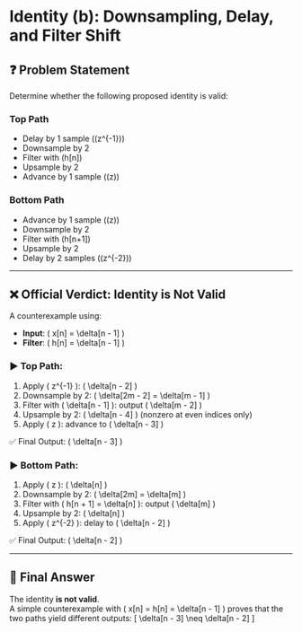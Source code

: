 # Identity (b): Downsampling, Delay, and Filter Shift

## ❓ Problem Statement

Determine whether the following proposed identity is valid:

### Top Path
- Delay by 1 sample (\(z^{-1}\))
- Downsample by 2
- Filter with \(h[n]\)
- Upsample by 2
- Advance by 1 sample (\(z\))

### Bottom Path
- Advance by 1 sample (\(z\))
- Downsample by 2
- Filter with \(h[n+1]\)
- Upsample by 2
- Delay by 2 samples (\(z^{-2}\))

---

## ❌ Official Verdict: Identity is **Not Valid**

A counterexample using:

- **Input**: \( x[n] = \delta[n - 1] \)
- **Filter**: \( h[n] = \delta[n - 1] \)

### ▶️ Top Path:

1. Apply \( z^{-1} \): \( \delta[n - 2] \)
2. Downsample by 2: \( \delta[2m - 2] = \delta[m - 1] \)
3. Filter with \( \delta[n - 1] \): output \( \delta[m - 2] \)
4. Upsample by 2: \( \delta[n - 4] \) (nonzero at even indices only)
5. Apply \( z \): advance to \( \delta[n - 3] \)

✅ Final Output: \( \delta[n - 3] \)

### ▶️ Bottom Path:

1. Apply \( z \): \( \delta[n] \)
2. Downsample by 2: \( \delta[2m] = \delta[m] \)
3. Filter with \( h[n + 1] = \delta[n] \): output \( \delta[m] \)
4. Upsample by 2: \( \delta[n] \)
5. Apply \( z^{-2} \): delay to \( \delta[n - 2] \)

✅ Final Output: \( \delta[n - 2] \)

---

## 📌 Final Answer

The identity **is not valid**.  
A simple counterexample with \( x[n] = h[n] = \delta[n - 1] \) proves that the two paths yield different outputs:
\[
\delta[n - 3] \neq \delta[n - 2]
\]
